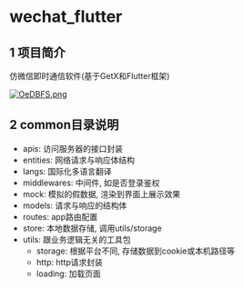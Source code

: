 # wechat_flutter

## 1 项目简介
仿微信即时通信软件(基于GetX和Flutter框架)

[![OeDBFS.png](https://s1.ax1x.com/2022/05/05/OeDBFS.png)](https://imgtu.com/i/OeDBFS)


## 2 common目录说明
- apis: 访问服务器的接口封装
- entities: 网络请求与响应体结构
- langs: 国际化多语言翻译
- middlewares: 中间件, 如是否登录鉴权
- mock: 模拟的假数据, 渲染到界面上展示效果
- models: 请求与响应的结构体
- routes: app路由配置
- store: 本地数据存储, 调用utils/storage
- utils: 跟业务逻辑无关的工具包
    - storage: 根据平台不同, 存储数据到cookie或本机路径等
    - http: http请求封装
    - loading: 加载页面


